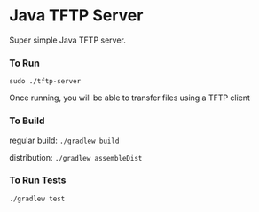 # Java TFTP Server
Super simple Java TFTP server.

### To Run
`sudo ./tftp-server`

Once running, you will be able to transfer files using a 
TFTP client

### To Build
regular build: `./gradlew build`

distribution: `./gradlew assembleDist`

### To Run Tests
`./gradlew test`
